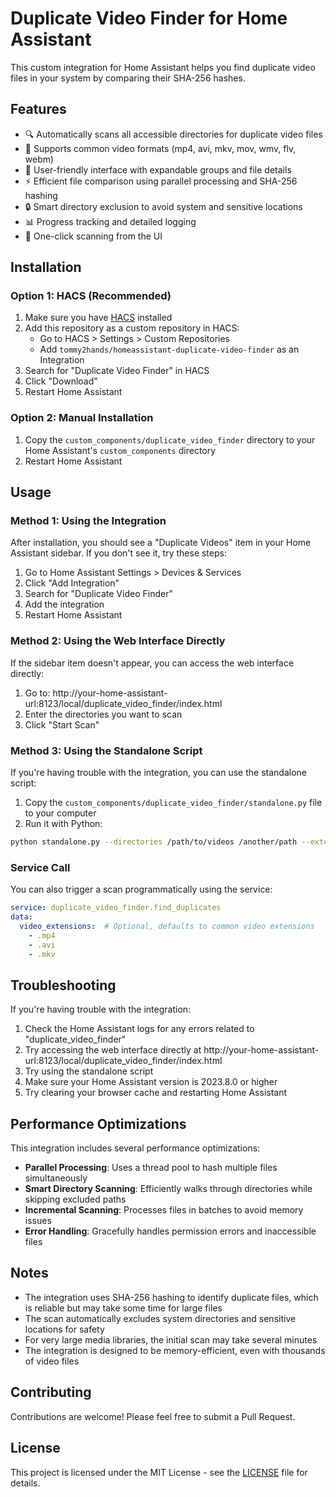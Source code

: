 # Duplicate Video Finder for Home Assistant

This custom integration for Home Assistant helps you find duplicate video files in your system by comparing their SHA-256 hashes.

## Features

- 🔍 Automatically scans all accessible directories for duplicate video files
- 🎥 Supports common video formats (mp4, avi, mkv, mov, wmv, flv, webm)
- 🎨 User-friendly interface with expandable groups and file details
- ⚡ Efficient file comparison using parallel processing and SHA-256 hashing
- 🔒 Smart directory exclusion to avoid system and sensitive locations
- 📊 Progress tracking and detailed logging
- 🚀 One-click scanning from the UI

## Installation

### Option 1: HACS (Recommended)

1. Make sure you have [HACS](https://hacs.xyz/) installed
2. Add this repository as a custom repository in HACS:
   - Go to HACS > Settings > Custom Repositories
   - Add `tommy2hands/homeassistant-duplicate-video-finder` as an Integration
3. Search for "Duplicate Video Finder" in HACS
4. Click "Download"
5. Restart Home Assistant

### Option 2: Manual Installation

1. Copy the `custom_components/duplicate_video_finder` directory to your Home Assistant's `custom_components` directory
2. Restart Home Assistant

## Usage

### Method 1: Using the Integration

After installation, you should see a "Duplicate Videos" item in your Home Assistant sidebar. If you don't see it, try these steps:

1. Go to Home Assistant Settings > Devices & Services
2. Click "Add Integration"
3. Search for "Duplicate Video Finder"
4. Add the integration
5. Restart Home Assistant

### Method 2: Using the Web Interface Directly

If the sidebar item doesn't appear, you can access the web interface directly:

1. Go to: http://your-home-assistant-url:8123/local/duplicate_video_finder/index.html
2. Enter the directories you want to scan
3. Click "Start Scan"

### Method 3: Using the Standalone Script

If you're having trouble with the integration, you can use the standalone script:

1. Copy the `custom_components/duplicate_video_finder/standalone.py` file to your computer
2. Run it with Python:

```bash
python standalone.py --directories /path/to/videos /another/path --extensions .mp4 .mkv
```

### Service Call

You can also trigger a scan programmatically using the service:

```yaml
service: duplicate_video_finder.find_duplicates
data:
  video_extensions:  # Optional, defaults to common video extensions
    - .mp4
    - .avi
    - .mkv
```

## Troubleshooting

If you're having trouble with the integration:

1. Check the Home Assistant logs for any errors related to "duplicate_video_finder"
2. Try accessing the web interface directly at http://your-home-assistant-url:8123/local/duplicate_video_finder/index.html
3. Try using the standalone script
4. Make sure your Home Assistant version is 2023.8.0 or higher
5. Try clearing your browser cache and restarting Home Assistant

## Performance Optimizations

This integration includes several performance optimizations:

- **Parallel Processing**: Uses a thread pool to hash multiple files simultaneously
- **Smart Directory Scanning**: Efficiently walks through directories while skipping excluded paths
- **Incremental Scanning**: Processes files in batches to avoid memory issues
- **Error Handling**: Gracefully handles permission errors and inaccessible files

## Notes

- The integration uses SHA-256 hashing to identify duplicate files, which is reliable but may take some time for large files
- The scan automatically excludes system directories and sensitive locations for safety
- For very large media libraries, the initial scan may take several minutes
- The integration is designed to be memory-efficient, even with thousands of video files

## Contributing

Contributions are welcome! Please feel free to submit a Pull Request.

## License

This project is licensed under the MIT License - see the [LICENSE](LICENSE) file for details. 